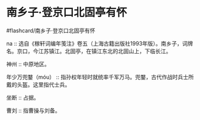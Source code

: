 # 南乡子·登京口北固亭有怀
#flashcard/南乡子·登京口北固亭有怀


na ::  选自《稼轩词编年笺注》卷五（上海古籍出版社1993年版）。南乡子，词牌名。京口，今江苏镇江。北固亭，在镇江东北的北固山上，下临长江。

神州 :: 中原地区。

年少万兜鍪（móu） :: 指孙权年轻时就统率千军万马。兜鍪，古代作战时兵士所戴的头盔。这里指代士兵。

坐断 :: 占据。

曹刘 :: 指曹操与刘备。

